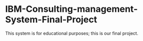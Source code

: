 # IBM-Consulting-management-System-Final-Project
This system is for educational purposes; this is our final project.

